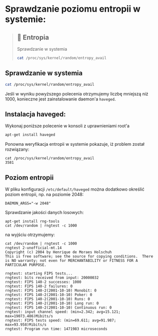 # Sprawdzanie poziomu entropii w systemie:
> ## :nut_and_bolt:  Entropia
>
> Sprawdzanie w systemia
> ```sh
> cat /proc/sys/kernel/random/entropy_avail
> ```

## Sprawdzanie w systemia
```sh
cat /proc/sys/kernel/random/entropy_avail
```
Jeśli w wyniku powyższego polecenia otrzymujemy liczbę mniejszą niż 1000, konieczne jest zainstalowanie daemon'a `haveged`.

## Instalacja haveged:
Wykonaj poniższe polecenie w konsoli z uprawnieniami root'a
```sh
apt-get install haveged
```

Ponowna weryfikacja entropii w systemie pokazuje, iż problem został rozwiązany:
```
cat /proc/sys/kernel/random/entropy_avail
3581
```

## Poziom entropii
W pliku konfiguracji `/etc/default/haveged` można dodatkowo określić poziom entropii, np. na poziomie 2048:
```
DAEMON_ARGS="-w 2048"
```

Sprawdzanie jakości danych losowych:
```
apt-get install rng-tools
cat /dev/random | rngtest -c 1000
```
na wyjściu otrzymujemy:
```
cat /dev/random | rngtest -c 1000
rngtest 2-unofficial-mt.14
Copyright (c) 2004 by Henrique de Moraes Holschuh
This is free software; see the source for copying conditions.  There is NO warranty; not even for MERCHANTABILITY or FITNESS FOR A PARTICULAR PURPOSE.

rngtest: starting FIPS tests...
rngtest: bits received from input: 20000032
rngtest: FIPS 140-2 successes: 1000
rngtest: FIPS 140-2 failures: 0
rngtest: FIPS 140-2(2001-10-10) Monobit: 0
rngtest: FIPS 140-2(2001-10-10) Poker: 0
rngtest: FIPS 140-2(2001-10-10) Runs: 0
rngtest: FIPS 140-2(2001-10-10) Long run: 0
rngtest: FIPS 140-2(2001-10-10) Continuous run: 0
rngtest: input channel speed: (min=2.342; avg=15.121; max=19073.486)Mibits/s
rngtest: FIPS tests speed: (min=69.611; avg=91.987; max=93.958)Mibits/s
rngtest: Program run time: 1471983 microseconds
```
